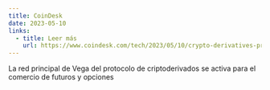 ```yaml
---
title: CoinDesk
date: 2023-05-10
links:
  - title: Leer más
    url: https://www.coindesk.com/tech/2023/05/10/crypto-derivatives-protocol-vegas-mainnet-goes-live-for-futures-options-trading/
---
```


La red principal de Vega del protocolo de criptoderivados se activa para el comercio de futuros y opciones
